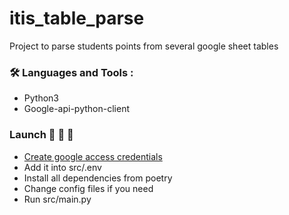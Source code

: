 # itis_table_parse 

Project to parse students points from several google sheet tables

### :hammer_and_wrench: Languages and Tools :
- Python3
- Google-api-python-client

### Launch :pizza: :pizza: :pizza:

- [Create google access credentials](https://developers.google.com/workspace/guides/create-credentials)
- Add it into src/.env
- Install all dependencies from poetry
- Change config files if you need
- Run src/main.py
